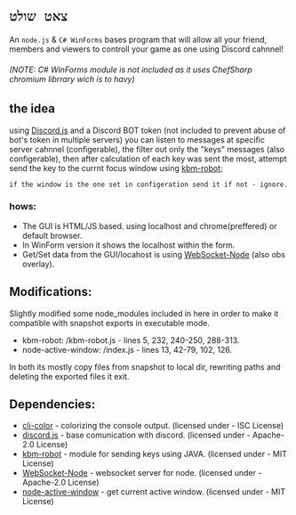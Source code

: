 # `צאט שולט`
An
`node.js` & 
`C# WinForms`
bases program that will allow all your friend, members and viewers to controll your game as one using Discord cahnnel!
###### (NOTE: C# WinForms module is not included as it uses ChefSharp chromium librrary wich is to havy)
## the idea
using [Discord.js](https://github.com/discordjs/discord.js) and a Discord BOT token (not included to prevent abuse of bot's token in multiple servers)
you can listen to messages at specific server cahnnel (configerable), the filter out only the "keys" messages (also configerable), then after calculation of each key was sent the most, attempt send the key to the currnt focus window using [kbm-robot](https://github.com/kylepaulsen/kbm-robot);
```text
if the window is the one set in configeration send it if not - ignore.
```

### hows:
- The GUI is HTML/JS based. using localhost and chrome(preffered) or default browser.
- In WinForm version it shows the localhost within the form.
- Get/Set data from the GUI/locahost is using [WebSocket-Node](https://github.com/theturtle32/WebSocket-Node) (also obs overlay).

## Modifications:
Slightly modified some node_modules included in here in order to make it compatible with snapshot exports in executable mode.
* kbm-robot: /kbm-robot.js - lines 5, 232, 240-250, 288-313.
* node-active-window: /index.js - lines 13, 42-79, 102, 126.

In both its mostly copy files from snapshot to local dir, rewriting paths and deleting the exported files it exit.

## Dependencies:
* [cli-color](https://github.com/medikoo/cli-color) - colorizing the console output. (licensed under - ISC License)
* [discord.js](https://github.com/discordjs/discord.js) - base comunication with discord. (licensed under - Apache-2.0 License)
* [kbm-robot](https://github.com/kylepaulsen/kbm-robot) - module for sending keys using JAVA. (licensed under - MIT License)
* [WebSocket-Node](https://github.com/theturtle32/WebSocket-Node) - websocket server for node. (licensed under -  Apache-2.0 License)
* [node-active-window](https://www.npmjs.com/package/node-active-window) - get current active window. (licensed under - MIT License)
